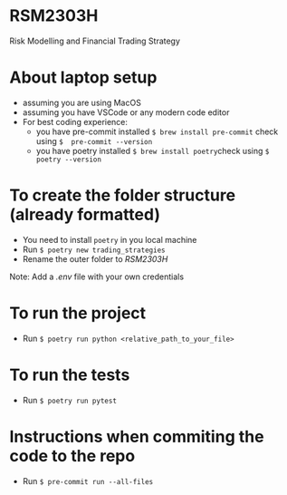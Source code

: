 # RSM2303H

Risk Modelling and Financial Trading Strategy

# About laptop setup

- assuming you are using MacOS
- assuming you have VSCode or any modern code editor
- For best coding experience:
  - you have pre-commit installed `$ brew install pre-commit` check using `$  pre-commit --version`
  - you have poetry installed `$ brew install poetry`check using `$ poetry --version`

# To create the folder structure (already formatted)

- You need to install `poetry` in you local machine
- Run `$ poetry new trading_strategies`
- Rename the outer folder to _RSM2303H_

Note: Add a _.env_ file with your own credentials

# To run the project

- Run `$ poetry run python <relative_path_to_your_file>`

# To run the tests

- Run `$ poetry run pytest`

# Instructions when commiting the code to the repo

- Run `$ pre-commit run --all-files`
